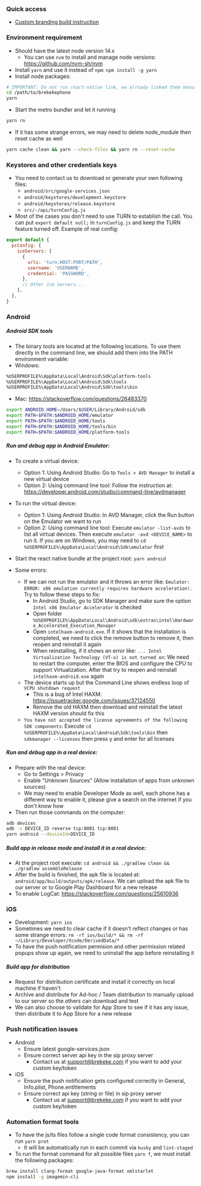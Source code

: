 ### Quick access

- [Custom branding build instruction](doc/custom-branding-instruction.md)

### Environment requirement

- Should have the latest node version 14.x
  - You can use `nvm` to install and manage node versions: https://github.com/nvm-sh/nvm
- Install `yarn` and use it instead of `npm`: `npm install -g yarn`
- Install node packages:

```sh
# IMPORTANT: Do not run react-native link, we already linked them manually because the automation link has issues sometimes
cd /path/to/brekekephone
yarn
```

- Start the metro bundler and let it running

```sh
yarn rn
```

- If it has some strange errors, we may need to delete node_module then reset cache as well

```sh
yarn cache clean && yarn --check-files && yarn rn --reset-cache
```

### Keystores and other credentials keys

- You need to contact us to download or generate your own following files:
  - `android/src/google-services.json`
  - `android/keystores/development.keystore`
  - `android/keystores/release.keystore`
  - `src/-/api/turnConfig.js`
- Most of the cases you don't need to use TURN to establish the call. You can put `export default null;` in `turnConfig.js` and keep the TURN feature turned off. Example of real config:

```js
export default {
  pcConfig: {
    iceServers: [
      {
        urls: 'turn:HOST:PORT/PATH',
        username: 'USERNAME',
        credential: 'PASSWORD',
      },
      // Other ice servers...
    ],
  },
}
```

### Android

##### Android SDK tools

- The binary tools are located at the following locations. To use them directly in the command line, we should add them into the PATH environment variable:
- Windows:

```sh
%USERPROFILE%\AppData\Local\Android\Sdk\platform-tools
%USERPROFILE%\AppData\Local\Android\Sdk\tools
%USERPROFILE%\AppData\Local\Android\Sdk\tools\bin
```

- Mac: https://stackoverflow.com/questions/26483370

```sh
export ANDROID_HOME=/Users/$USER/Library/Android/sdk
export PATH=$PATH:$ANDROID_HOME/emulator
export PATH=$PATH:$ANDROID_HOME/tools
export PATH=$PATH:$ANDROID_HOME/tools/bin
export PATH=$PATH:$ANDROID_HOME/platform-tools
```

##### Run and debug app in Android Emulator:

- To create a virtual device:
  - Option 1: Using Android Studio: Go to `Tools > AVD Manager` to install a new virtual device
  - Option 2: Using command line tool: Follow the instruction at: https://developer.android.com/studio/command-line/avdmanager
- To run the virtual device:
  - Option 1: Using Android Studio: In AVD Manager, click the Run button on the Emulator we want to run
  - Option 2: Using command line tool: Execute `emulator -list-avds` to list all virtual devices. Then execute `emulator -avd <DEVICE_NAME>` to run it. If you are on Windows, you may need to `cd %USERPROFILE%\AppData\Local\Android\Sdk\emulator` first
- Start the react native bundle at the project root: `yarn android`

- Some errors:
  - If we can not run the emulator and it throws an error like: `Emulator: ERROR: x86 emulation currently requires hardware acceleration!`. Try to follow these steps to fix:
    - In Android Studio, go to SDK Manager and make sure the option `Intel x86 Emulator Accelerator` is checked
    - Open folder `%USERPROFILE%\AppData\Local\Android\sdk\extras\intel\Hardware_Accelerated_Execution_Manager`
    - Open `intelhaxm-android.exe`. If it shows that the installation is completed, we need to click the remove button to remove it, then reopen and reinstall it again
    - When reinstalling, if it shows an error like: `... Intel Virtualization Technology (VT-x) is not turned on`: We need to restart the computer, enter the BIOS and configure the CPU to support Virtualization. After that try to reopen and reinstall `intelhaxm-android.exe` again
  - The device starts up but the Command Line shows endless loop of `VCPU shutdown request`
    - This is a bug of Intel HAXM: https://issuetracker.google.com/issues/37124550
    - Remove the old HAXM then download and reinstall the latest HAXM version should fix this
  - `You have not accepted the license agreements of the following SDK components`: Execute `cd %USERPROFILE%\AppData\Local\Android\Sdk\tools\bin` then `sdkmanager --licenses` then press y and enter for all licenses

##### Run and debug app in a real device:

- Prepare with the real device:
  - Go to Settings > Privacy
  - Enable "Unknown Sources" (Allow installation of apps from unknown sources)
  - We may need to enable Developer Mode as well, each phone has a different way to enable it, please give a search on the internet if you don't know how
- Then run those commands on the computer:

```sh
adb devices
adb -s DEVICE_ID reverse tcp:8081 tcp:8081
yarn android --deviceId=DEVICE_ID
```

##### Build app in release mode and install it in a real device:

- At the project root execute: `cd android && ./gradlew clean && ./gradlew assembleRelease`
- After the build is finished, the apk file is located at: `android/app/build/outputs/apk/release`. We can upload the apk file to our server or to Google Play Dashboard for a new release
- To enable LogCat: https://stackoverflow.com/questions/25610936

### iOS

- Development: `yarn ios`
- Sometimes we need to clear cache if it doesn't reflect changes or has some strange errors: `rm -rf ios/build/* && rm -rf ~/Library/Developer/Xcode/DerivedData/*`
- To have the push notification permision and other permission related popups show up again, we need to uninstall the app before reinstalling it

##### Build app for distribution

- Request for distribution certificate and install it correctly on local machine if haven't
- Archive and distribute for Ad-hoc / Team distribution to manually upload to our server so the others can download and test
- We can also choose to validate for App Store to see if it has any issue, then distribute it to App Store for a new release

### Push notification issues

- Android
  - Ensure latest google-services.json
  - Ensure correct server api key in the sip proxy server
    - Contact us at support@brekeke.com if you want to add your custom key/token
- iOS
  - Ensure the push notification gets configured correctly in General, Info.plist, Phone.entitlements
  - Ensure correct api key (string or file) in sip proxy server
    - Contact us at support@brekeke.com if you want to add your custom key/token

### Automation format tools

- To have the js/ts files follow a single code format consistency, you can run `yarn pret`
  - It will be automatically run in each commit via `husky` and `lint-staged`
- To run the format command for all possible files `yarn f`, we must install the following packages:

```sh
brew install clang-format google-java-format xmlstarlet
npm install -g imagemin-cli
```
